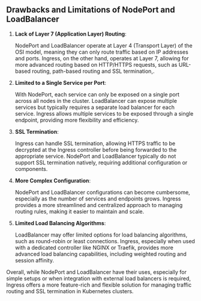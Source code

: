 ## Drawbacks and Limitations of NodePort and LoadBalancer

1. **Lack of Layer 7 (Application Layer) Routing**:
   
   NodePort and LoadBalancer operate at Layer 4 (Transport Layer) of the OSI model, meaning they can only route traffic based on IP addresses and ports. Ingress, on the other hand, operates at Layer 7, allowing for more advanced routing based on HTTP/HTTPS requests, such as URL-based routing, path-based routing and SSL termination,.
2. **Limited to a Single Service per Port**:
   
   With NodePort, each service can only be exposed on a single port across all nodes in the cluster. LoadBalancer can expose multiple services but typically requires a separate load balancer for each service. Ingress allows multiple services to be exposed through a single endpoint, providing more flexibility and efficiency.
3. **SSL Termination**:
   
   Ingress can handle SSL termination, allowing HTTPS traffic to be decrypted at the Ingress controller before being forwarded to the appropriate service. NodePort and LoadBalancer typically do not support SSL termination natively, requiring additional configuration or components.
4. **More Complex Configuration**:
   
   NodePort and LoadBalancer configurations can become cumbersome, especially as the number of services and endpoints grows. Ingress provides a more streamlined and centralized approach to managing routing rules, making it easier to maintain and scale.
5. **Limited Load Balancing Algorithms**:
   
   LoadBalancer may offer limited options for load balancing algorithms, such as round-robin or least connections. Ingress, especially when used with a dedicated controller like NGINX or Traefik, provides more advanced load balancing capabilities, including weighted routing and session affinity.

Overall, while NodePort and LoadBalancer have their uses, especially for simple setups or when integration with external load balancers is required, Ingress offers a more feature-rich and flexible solution for managing traffic routing and SSL termination in Kubernetes clusters.

